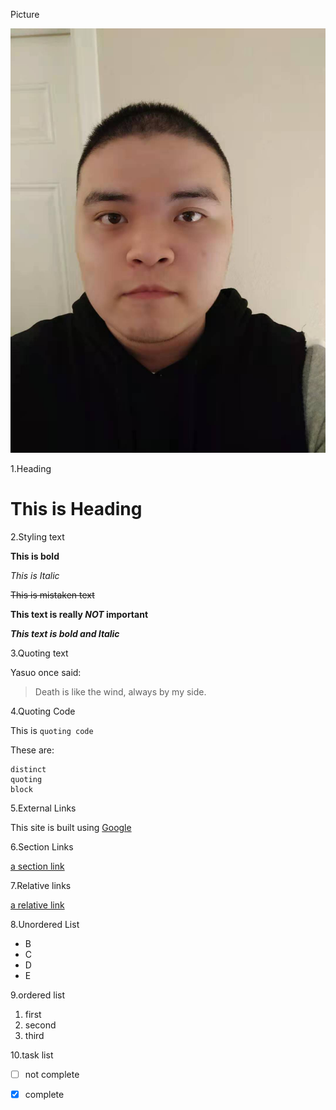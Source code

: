 Picture

![image](picture.jpg)

1.Heading
# This is Heading

2.Styling text

**This is bold**

*This is Italic*

~~This is mistaken text~~

**This text is really _NOT_ important**

***This text is bold and Italic***

3.Quoting text

Yasuo once said:
>Death is like the wind, always by my side.

4.Quoting Code

This is `quoting code`

These are:
```
distinct
quoting
block
```

5.External Links

This site is built using [Google](https://www.google.com/?hl=zh_CN)

6.Section Links

[a section link](https://www.bilibili.com#section-1)

7.Relative links

[a relative link](otherfile.md)

8.Unordered List

- B
- C
- D
- E

9.ordered list

1. first
2. second
3. third

10.task list

- [ ] not complete
- [x] complete







